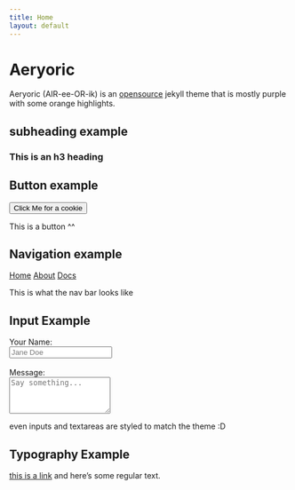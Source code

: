 ```yaml
---
title: Home
layout: default
---
```


# Aeryoric
Aeryoric (AIR-ee-OR-ik) is an <a href="https://github.com/AnonymousElixir/Aeryoric">opensource</a> jekyll theme that is mostly purple with some orange highlights.

## subheading example

### This is an h3 heading

## Button example

<button>Click Me for a cookie</button>

This is a button ^^

## Navigation example

<nav>
  <a href="/#home">Home</a>
  <a href="/#about">About</a>
  <a href="/#docs">Docs</a>
</nav>

This is what the nav bar looks like

## Input Example

<form>
  <label for="name">Your Name:</label><br>
  <input type="text" id="name" placeholder="Jane Doe"><br><br>
  <label for="msg">Message:</label><br>
  <textarea id="msg" rows="4" placeholder="Say something..."></textarea>
</form>

even inputs and textareas are styled to match the theme :D

## Typography Example
<a href="https://example.com/linkcusyes">this is a link</a> and here’s some regular text.